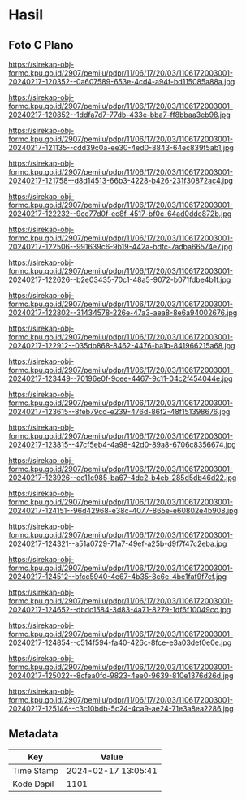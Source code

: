 # Hasil

## Foto C Plano

https://sirekap-obj-formc.kpu.go.id/2907/pemilu/pdpr/11/06/17/20/03/1106172003001-20240217-120352--0a607589-653e-4cd4-a94f-bd115085a88a.jpg

https://sirekap-obj-formc.kpu.go.id/2907/pemilu/pdpr/11/06/17/20/03/1106172003001-20240217-120852--1ddfa7d7-77db-433e-bba7-ff8bbaa3eb98.jpg

https://sirekap-obj-formc.kpu.go.id/2907/pemilu/pdpr/11/06/17/20/03/1106172003001-20240217-121135--cdd39c0a-ee30-4ed0-8843-64ec839f5ab1.jpg

https://sirekap-obj-formc.kpu.go.id/2907/pemilu/pdpr/11/06/17/20/03/1106172003001-20240217-121758--d8d14513-66b3-4228-b426-231f30872ac4.jpg

https://sirekap-obj-formc.kpu.go.id/2907/pemilu/pdpr/11/06/17/20/03/1106172003001-20240217-122232--9ce77d0f-ec8f-4517-bf0c-64ad0ddc872b.jpg

https://sirekap-obj-formc.kpu.go.id/2907/pemilu/pdpr/11/06/17/20/03/1106172003001-20240217-122506--991639c6-9b19-442a-bdfc-7adba66574e7.jpg

https://sirekap-obj-formc.kpu.go.id/2907/pemilu/pdpr/11/06/17/20/03/1106172003001-20240217-122626--b2e03435-70c1-48a5-9072-b071fdbe4b1f.jpg

https://sirekap-obj-formc.kpu.go.id/2907/pemilu/pdpr/11/06/17/20/03/1106172003001-20240217-122802--31434578-226e-47a3-aea8-8e6a94002676.jpg

https://sirekap-obj-formc.kpu.go.id/2907/pemilu/pdpr/11/06/17/20/03/1106172003001-20240217-122912--035db868-8462-4476-ba1b-841966215a68.jpg

https://sirekap-obj-formc.kpu.go.id/2907/pemilu/pdpr/11/06/17/20/03/1106172003001-20240217-123449--70196e0f-9cee-4467-9c11-04c2f454044e.jpg

https://sirekap-obj-formc.kpu.go.id/2907/pemilu/pdpr/11/06/17/20/03/1106172003001-20240217-123615--8feb79cd-e239-476d-86f2-48f151398676.jpg

https://sirekap-obj-formc.kpu.go.id/2907/pemilu/pdpr/11/06/17/20/03/1106172003001-20240217-123815--47cf5eb4-4a98-42d0-89a8-6706c8356674.jpg

https://sirekap-obj-formc.kpu.go.id/2907/pemilu/pdpr/11/06/17/20/03/1106172003001-20240217-123926--ec11c985-ba67-4de2-b4eb-285d5db46d22.jpg

https://sirekap-obj-formc.kpu.go.id/2907/pemilu/pdpr/11/06/17/20/03/1106172003001-20240217-124151--96d42968-e38c-4077-865e-e60802e4b908.jpg

https://sirekap-obj-formc.kpu.go.id/2907/pemilu/pdpr/11/06/17/20/03/1106172003001-20240217-124321--a51a0729-71a7-49ef-a25b-d9f7f47c2eba.jpg

https://sirekap-obj-formc.kpu.go.id/2907/pemilu/pdpr/11/06/17/20/03/1106172003001-20240217-124512--bfcc5940-4e67-4b35-8c6e-4be1faf9f7cf.jpg

https://sirekap-obj-formc.kpu.go.id/2907/pemilu/pdpr/11/06/17/20/03/1106172003001-20240217-124652--dbdc1584-3d83-4a71-8279-1df6f10049cc.jpg

https://sirekap-obj-formc.kpu.go.id/2907/pemilu/pdpr/11/06/17/20/03/1106172003001-20240217-124854--c514f594-fa40-426c-8fce-e3a03def0e0e.jpg

https://sirekap-obj-formc.kpu.go.id/2907/pemilu/pdpr/11/06/17/20/03/1106172003001-20240217-125022--8cfea0fd-9823-4ee0-9639-810e1376d26d.jpg

https://sirekap-obj-formc.kpu.go.id/2907/pemilu/pdpr/11/06/17/20/03/1106172003001-20240217-125146--c3c10bdb-5c24-4ca9-ae24-71e3a8ea2286.jpg


## Metadata

| Key        | Value               |
| ---------- | ------------------- |
| Time Stamp | 2024-02-17 13:05:41 |
| Kode Dapil | 1101                |



